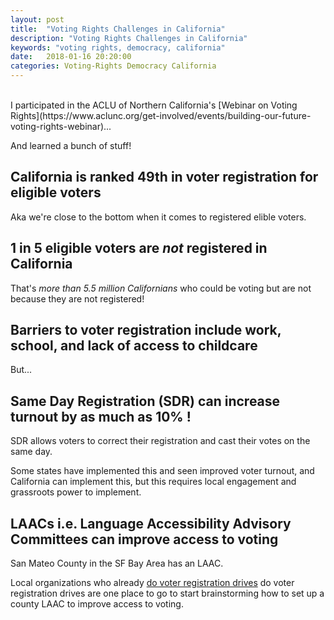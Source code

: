 ```yaml
---
layout: post
title:  "Voting Rights Challenges in California"
description: "Voting Rights Challenges in California"
keywords: "voting rights, democracy, california"
date:   2018-01-16 20:20:00
categories: Voting-Rights Democracy California
---
```

<br>
I participated in the ACLU of Northern California's [Webinar on Voting Rights](https://www.aclunc.org/get-involved/events/building-our-future-voting-rights-webinar)...

And learned a bunch of stuff!
<br>
## California is ranked 49th in voter registration for eligible voters

Aka we're close to the bottom when it comes to registered elible voters.
<br>
## 1 in 5 eligible voters are _not_ registered in California

That's *more than 5.5 million Californians* who could be voting but are not because they are not registered!
<br>
## Barriers to voter registration include work, school, and lack of access to childcare

But...
<br>
## Same Day Registration (SDR) can increase turnout by as much as 10% !

SDR allows voters to correct their registration and cast their votes on the same day.

Some states have implemented this and seen improved voter turnout, and California can implement this, but this requires local engagement and grassroots power to implement.
<br>
## LAACs i.e. Language Accessibility Advisory Committees can improve access to voting

San Mateo County in the SF Bay Area has an LAAC.

Local organizations who already [do voter registration drives](https://sites.google.com/view/sfcounty-voter-reg-drive/home) do voter registration drives are one place to go to start brainstorming how to set up a county LAAC to improve access to voting.
